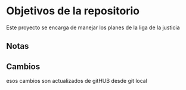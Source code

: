 # Objetivos de la repositorio

Este proyecto se encarga de manejar los planes de la liga de la justicia


## Notas
## Cambios
esos cambios son actualizados de gitHUB desde git local
